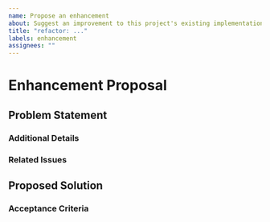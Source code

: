 ```yaml
---
name: Propose an enhancement
about: Suggest an improvement to this project's existing implementation, operations, or maintenance
title: "refactor: ..."
labels: enhancement
assignees: ""
---
```


# Enhancement Proposal

<!-- a brief 1-3 sentence summary of the proposal -->

## Problem Statement

<!-- define the problem you are presenting and why it’s a problem that should be solved. -->

### Additional Details

<!-- any additional information that might help to clarify characteristics of the problem, its extent (degree or scope), and/or severity (level of risk, magnitude of impact, or amount of costs) -->

### Related Issues

<!-- are there any related issues? if yes, please list them here -->

## Proposed Solution

<!-- if you have any ideas or suggestions on how the problem could be solved, please summarize them here, including any relevant code examples or concepts. -->

### Acceptance Criteria

<!-- what criteria must be met in order to implement the proposed solution? -->
